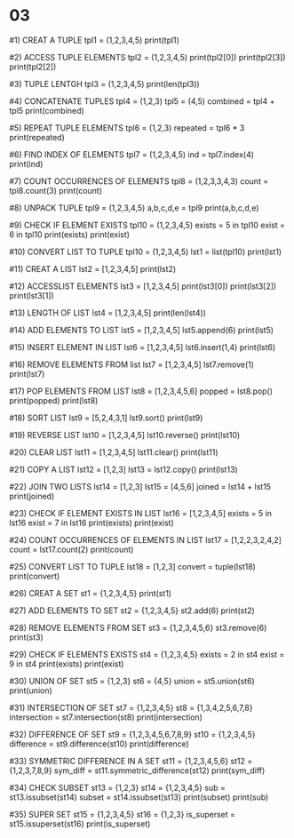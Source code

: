 # 03
#1) CREAT A TUPLE
 tpl1 = (1,2,3,4,5)
 print(tpl1)

#2) ACCESS TUPLE ELEMENTS
 tpl2 = (1,2,3,4,5)
 print(tpl2[0])
 print(tpl2[3])
 print(tpl2[2])

#3) TUPLE LENTGH
 tpl3 = (1,2,3,4,5)
 print(len(tpl3))

#4) CONCATENATE TUPLES
 tpl4 = (1,2,3)
 tpl5 = (4,5)
 combined = tpl4 + tpl5
 print(combined)

#5) REPEAT TUPLE ELEMENTS
 tpl6 = (1,2,3)
 repeated = tpl6 * 3
 print(repeated)

#6) FIND INDEX OF ELEMENTS
 tpl7 = (1,2,3,4,5)
 ind = tpl7.index(4)
 print(ind)

#7) COUNT OCCURRENCES OF ELEMENTS
 tpl8 = (1,2,3,3,4,3)
 count = tpl8.count(3)
 print(count)

#8) UNPACK TUPLE
 tpl9 = (1,2,3,4,5)
 a,b,c,d,e = tpl9
 print(a,b,c,d,e)

#9) CHECK IF ELEMENT EXISTS 
 tpl10 = (1,2,3,4,5)
 exists = 5 in tpl10
 exist = 6 in tpl10
 print(exists)
 print(exist)

#10) CONVERT LIST TO TUPLE
 tpl10 = (1,2,3,4,5)
 lst1 = list(tpl10)
 print(lst1)

#11) CREAT A LIST
 lst2 = [1,2,3,4,5]
 print(lst2)

#12) ACCESSLIST ELEMENTS
 lst3 = [1,2,3,4,5]
 print(lst3[0])
 print(lst3[2])
 print(lst3[1])

#13) LENGTH OF LIST
 lst4 = [1,2,3,4,5]
 print(len(lst4))

#14) ADD ELEMENTS TO LIST
 lst5 = [1,2,3,4,5]
 lst5.append(6)
 print(lst5)

#15) INSERT ELEMENT IN LIST
 lst6 = [1,2,3,4,5]
 lst6.insert(1,4)
 print(lst6)

#16) REMOVE ELEMENTS FROM list
 lst7 = [1,2,3,4,5]
 lst7.remove(1)
 print(lst7)

#17) POP ELEMENTS FROM LIST
 lst8 = [1,2,3,4,5,6]
 popped = lst8.pop()
 print(popped)
 print(lst8)

#18) SORT LIST
 lst9 = [5,2,4,3,1]
 lst9.sort()
 print(lst9)

#19) REVERSE LIST
 lst10 = [1,2,3,4,5]
 lst10.reverse()
 print(lst10)

#20) CLEAR LIST
 lst11 = [1,2,3,4,5]
 lst11.clear()
 print(lst11)

#21) COPY A LIST
 lst12 = [1,2,3]
 lst13 = lst12.copy()
 print(lst13)

#22) JOIN TWO LISTS
 lst14 = [1,2,3]
 lst15 = [4,5,6]
 joined = lst14 + lst15
 print(joined)

#23) CHECK IF ELEMENT EXISTS IN LIST
 lst16 = [1,2,3,4,5]
 exists = 5 in lst16
 exist = 7 in lst16
 print(exists)
 print(exist)

#24) COUNT OCCURRENCES OF ELEMENTS IN LIST
 lst17 = [1,2,2,3,2,4,2]
 count = lst17.count(2)
 print(count)

#25) CONVERT LIST TO TUPLE 
 lst18 = [1,2,3]
 convert = tuple(lst18)
 print(convert)

#26) CREAT A SET
 st1 = {1,2,3,4,5}
 print(st1)

#27) ADD ELEMENTS TO SET
 st2 = {1,2,3,4,5}
 st2.add(6)
 print(st2)

#28) REMOVE ELEMENTS FROM SET
 st3 = {1,2,3,4,5,6}
 st3.remove(6)
 print(st3)

#29) CHECK IF ELEMENTS EXISTS
 st4 = {1,2,3,4,5}
 exists = 2 in st4
 exist = 9 in st4
 print(exists)
 print(exist)

#30) UNION OF SET
 st5 = {1,2,3}
 st6 = {4,5}
 union = st5.union(st6)
 print(union)

#31) INTERSECTION OF SET
 st7 = {1,2,3,4,5}
 st8 = {1,3,4,2,5,6,7,8}
 intersection = st7.intersection(st8)
 print(intersection)

#32) DIFFERENCE OF SET
 st9 = {1,2,3,4,5,6,7,8,9}
 st10 = {1,2,3,4,5}
 difference = st9.difference(st10)
 print(difference)

#33) SYMMETRIC DIFFERENCE IN A SET
 st11 = {1,2,3,4,5,6}
 st12 = {1,2,3,7,8,9}
 sym_diff = st11.symmetric_difference(st12)
 print(sym_diff)

#34) CHECK SUBSET
 st13 = {1,2,3}
 st14 = {1,2,3,4,5}
 sub = st13.issubset(st14)
 subset = st14.issubset(st13)
 print(subset)
 print(sub)

#35) SUPER SET 
 st15 = {1,2,3,4,5}
 st16 = {1,2,3}
 is_superset = st15.issuperset(st16)
 print(is_superset)

